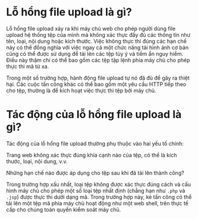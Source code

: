 # Lỗ hổng file upload là gì?
Lỗ hổng file upload xảy ra khi máy chủ web cho phép người dùng file upload hệ thống tệp của mình mà không xác thực đầy đủ các thông tin như tên, loại, nội dung hoặc kích thước. Việc không thực thi đúng các hạn chế này có thể đồng nghĩa với việc ngay cả một chức năng tải hình ảnh cơ bản cũng có thể được sử dụng để tải lên các tệp tùy ý và tiềm ẩn nguy hiểm. Điều này thậm chí có thể bao gồm các tệp tập lệnh phía máy chủ cho phép thực thi mã từ xa.

Trong một số trường hợp, hành động file upload tự nó đã đủ để gây ra thiệt hại. Các cuộc tấn công khác có thể bao gồm một yêu cầu HTTP tiếp theo cho tệp, thường là để kích hoạt việc thực thi tệp bởi máy chủ.
# Tác động của lỗ hổng file upload là gì?
Tác động của lỗ hổng file upload thường phụ thuộc vào hai yếu tố chính:

Trang web không xác thực đúng khía cạnh nào của tệp, có thể là kích thước, loại, nội dung, v.v.

Những hạn chế nào được áp dụng cho tệp sau khi đã tải lên thành công?

Trong trường hợp xấu nhất, loại tệp không được xác thực đúng cách và cấu hình máy chủ cho phép một số loại tệp nhất định (chẳng hạn như `.php` và `.jsp`) được thực thi dưới dạng mã. Trong trường hợp này, kẻ tấn công có thể tải lên một tệp mã phía máy chủ hoạt động như một web shell, trên thực tế cấp cho chúng toàn quyền kiểm soát máy chủ.